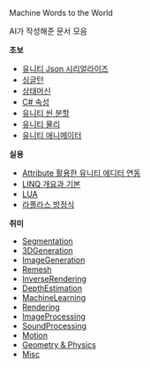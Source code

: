 ﻿Machine Words to the World

AI가 작성해준 문서 모음

**초보**
- [유니티 Json 시리얼라이즈](1/유니티%20Json%20시리얼라이즈%20fbfec07019fc4eb8bbc964cd4d8e04ce)
- [싱글턴](1/싱글턴%20570bec3480b14d6a86fa1a636b17ac98)
- [상태머신](1/상태머신%20f5b2d0584ce64d78ba1f408c379e23fe)
- [C# 속성](1/C속성%200edae08082bb49fba379a84e3b7789f0)
- [유니티 씬 분할](1/유니티%20씬%20분할%20efdeb390855847a78271958ff7851a7e)
- [유니티 물리](1/유니티%20물리%20b3dc98f7b7f2449091bbf48959ec19af)
- [유니티 애니메이터](1/유니티%20애니메이터%20d5c78b27f5fb4f82b43ddaaadf82e40f)

**실용**
- [Attribute 활용한 유니티 에디터 연동](2/Attribute%20활용한%20유니티%20에디터%20연동%20c446252096f143d28374bad427540fd4)
- [LINQ 개요과 기본](2/LINQ%20개요과%20기본%20ffc8f69c81de422e9360a0a831067593)
- [LUA](2/LUA%20c6f61130f1ad4d8caef154f894a213dc)
- [라플라스 방정식](2/라플라스%20방정식%20c48663e61e7a4674aaecc718f386ef77)

**취미**
- [Segmentation](Segmentation)
- [3DGeneration](3DGeneration)
- [ImageGeneration](ImageGeneration)
- [Remesh](Remesh)
- [InverseRendering](InverseRendering)
- [DepthEstimation](DepthEstimation)
- [MachineLearning](MachineLearning)
- [Rendering](Rendering)
- [ImageProcessing](ImageProcessing)
- [SoundProcessing](SoundProcessing)
- [Motion](Motion)
- [Geometry & Physics](Geometry%20&%20Physics)
- [Misc](Misc)
